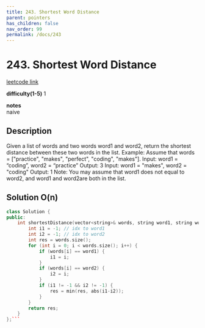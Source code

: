 ```yaml
---
title: 243. Shortest Word Distance
parent: pointers
has_children: false
nav_order: 99
permalink: /docs/243
---
```

# 243. Shortest Word Distance
[leetcode link](https://leetcode.com/problems/shortest-word-distance/)

**difficulty(1-5)** 
1

**notes**   
naive

## Description
Given a list of words and two words word1 and word2, return the shortest distance between these two words in the list.
Example:
Assume that words = ["practice", "makes", "perfect", "coding", "makes"].
Input: word1 = “coding”, word2 = “practice”
Output: 3
Input: word1 = "makes", word2 = "coding"
Output: 1
Note:
You may assume that word1 does not equal to word2, and word1 and word2are both in the list.

## Solution O(n)
```c++
class Solution {
public:
    int shortestDistance(vector<string>& words, string word1, string word2) {
        int i1 = -1; // idx to word1
        int i2 = -1; // idx to word2
        int res = words.size();
        for (int i = 0; i < words.size(); i++) {
            if (words[i] == word1) {
                i1 = i;
            }
            if (words[i] == word2) {
                i2 = i;
            }
            if (i1 != -1 && i2 != -1) {
                res = min(res, abs(i1-i2));
            }
        }
        return res;
    }
};```